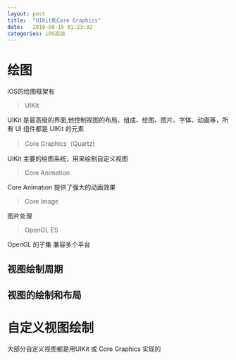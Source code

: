 ```yaml
---
layout: post
title:  "UIKit和Core Graphics"
date:   2016-08-15 01:23:32
categories: iOS高级
---
```


#  绘图

iOS的绘图框架有

> UIKit

UIKit 是最高级的界面,他控制视图的布局、组成、绘图、图片、字体、动画等，所有 UI 组件都是 UIKit 的元素

> Core Graphics（Quartz)

UIKit 主要的绘图系统，用来绘制自定义视图

> Core Animation

Core Animation 提供了强大的动画效果

> Core Image

图片处理

> OpenGL ES

OpenGL 的子集  兼容多个平台

## 视图绘制周期


## 视图的绘制和布局


# 自定义视图绘制

大部分自定义视图都是用UIKit 或 Core Graphics 实现的








